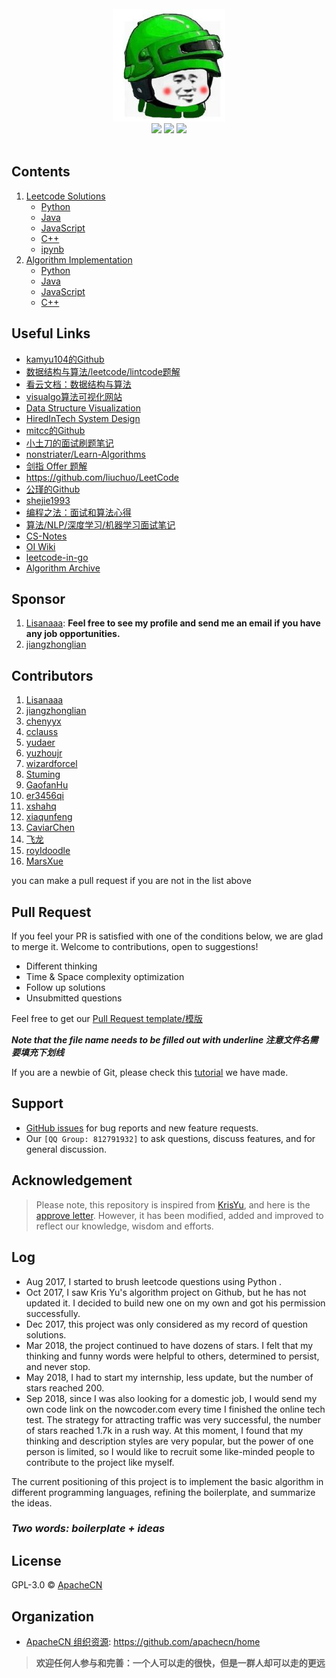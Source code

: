 <br>

<div align="center">
    <a href=""> <img src="images/readme_badges/71EC577ABCDF4D4AE8082BED5D204919.jpg"></a>
    <br>
    <a href=""> <img src="https://img.shields.io/badge/%3E-awesome-red.svg"></a> <a href=""><a href="https://github.com/apachecn/awesome-leetcode/tree/master/docs/Algorithm_Implementation/Python"> <img src="https://img.shields.io/badge/%3E-algorithm-red.svg"></a> <a href="https://github.com/apachecn/awesome-leetcode/tree/master/docs/Leetcode_Solutions/Python"> <img src="https://img.shields.io/badge/%3E-leetcode-red.svg"></a> 
</div>

<br>

## Contents
1. [Leetcode Solutions](https://github.com/apachecn/awesome-leetcode/tree/master/docs/Leetcode_Solutions)
    - [Python](https://github.com/apachecn/awesome-leetcode/tree/master/docs/Leetcode_Solutions/Python)
    - [Java](https://github.com/apachecn/awesome-leetcode/tree/master/docs/Leetcode_Solutions/Java)
    - [JavaScript](https://github.com/apachecn/awesome-algorithm/tree/master/docs/Leetcode_Solutions/JavaScript)
    - [C++](https://github.com/apachecn/awesome-leetcode/tree/master/docs/Leetcode_Solutions/C++)
    - [ipynb](https://github.com/apachecn/awesome-leetcode/tree/master/docs/Leetcode_Solutions/ipynb)
2. [Algorithm Implementation](https://github.com/apachecn/awesome-leetcode/tree/master/docs/Algorithm_Implementation)
    - [Python](https://github.com/apachecn/awesome-leetcode/tree/master/docs/Algorithm_Implementation/Python)
    - [Java](https://github.com/apachecn/awesome-leetcode/tree/master/docs/Algorithm_Implementation/Java)
    - [JavaScript](https://github.com/apachecn/awesome-leetcode/tree/master/docs/Algorithm_Implementation/JavaScript)
    - [C++](https://github.com/apachecn/awesome-leetcode/tree/master/docs/Algorithm_Implementation/C++)
    
## Useful Links
- [kamyu104的Github](https://github.com/kamyu104/LeetCode)
- [数据结构与算法/leetcode/lintcode题解](https://algorithm.yuanbin.me/zh-hans/)
- [看云文档：数据结构与算法](https://www.kancloud.cn/kancloud/data-structure-and-algorithm-notes/73048)
- [visualgo算法可视化网站](https://visualgo.net/en)
- [Data Structure Visualization](https://www.cs.usfca.edu/~galles/visualization/Algorithms.html)
- [HiredInTech System Design](https://www.hiredintech.com/)
- [mitcc的Github](https://github.com/mitcc/AlgoSolutions)
- [小土刀的面试刷题笔记](http://wdxtub.com/interview/14520594642530.html)
- [nonstriater/Learn-Algorithms](https://github.com/nonstriater/Learn-Algorithms)
- [剑指 Offer 题解](https://github.com/gatieme/CodingInterviews)
- https://github.com/liuchuo/LeetCode
- [公瑾的Github](https://github.com/yuzhoujr/leetcode)
- [shejie1993](https://shenjie1993.gitbooks.io/leetcode-python/content/096%20Unique%20Binary%20Search%20Trees.html)
- [编程之法：面试和算法心得](https://legacy.gitbook.com/book/wizardforcel/the-art-of-programming-by-july/details)
- [算法/NLP/深度学习/机器学习面试笔记](https://github.com/imhuay/Interview_Notes-Chinese)
- [CS-Notes](https://github.com/CyC2018/CS-Notes)
- [OI Wiki](https://oi-wiki.org)
- [leetcode-in-go](https://github.com/aQuaYi/LeetCode-in-Go#leetcode-%E7%9A%84-go-%E8%A7%A3%E7%AD%94)
- [Algorithm Archive](https://github.com/algorithm-archivists/algorithm-archive)

## Sponsor
1. [Lisanaaa](https://github.com/Lisanaaa): **Feel free to see my profile and send me an email if you have any job opportunities.**
2. [jiangzhonglian](https://github.com/jiangzhonglian)

## Contributors
1. [Lisanaaa](https://github.com/Lisanaaa)
2. [jiangzhonglian](https://github.com/jiangzhonglian)
3. [chenyyx](https://github.com/chenyyx)
4. [cclauss](https://github.com/cclauss)
5. [yudaer](https://github.com/yudaer)
6. [yuzhoujr](https://github.com/yuzhoujr)
7. [wizardforcel](https://github.com/wizardforcel)
8. [Stuming](https://github.com/Stuming)
9. [GaofanHu](https://github.com/GaofanHu)
10. [er3456qi](https://github.com/er3456qi)
11. [xshahq](https://github.com/xshahq)
12. [xiaqunfeng](https://github.com/xiaqunfeng)
13. [CaviarChen](https://github.com/CaviarChen)
14. [飞龙](https://github.com/wizardforcel)
15. [royIdoodle](https://github.com/royIdoodle)
16. [MarsXue](https://github.com/MarsXue)

you can make a pull request if you are not in the list above
## Pull Request

If you feel your PR is satisfied with one of the conditions below, we are glad to merge it. Welcome to contributions, open to suggestions!

- Different thinking
- Time & Space complexity optimization
- Follow up solutions
- Unsubmitted questions

Feel free to get our [Pull Request template/模版](https://github.com/apachecn/awesome-algorithm/blob/master/PULL_REQUEST_TEMPLATE.md)

***Note that the file name needs to be filled out with underline 注意文件名需要填充下划线***

If you are a newbie of Git, please check this [tutorial](https://github.com/apachecn/kaggle/tree/dev/docs/GitHub) we have made.

## Support
- [GitHub issues](https://github.com/apachecn/awesome-leetcode/issues) for bug reports and new feature requests.
- Our ```[QQ Group: 812791932]``` to ask questions, discuss features, and for general discussion.

## Acknowledgement

> Please note, this repository is inspired from [KrisYu](https://github.com/KrisYu/LeetCode-CLRS-Python), and here is the [approve letter](https://github.com/apachecn/LeetCode/blob/master/images/Project%20cornerstone/approve%20letter.md). However, it has been modified, added and improved to reflect our knowledge, wisdom and efforts.

## Log

- Aug 2017, I started to brush leetcode questions using Python .
- Oct 2017, I saw Kris Yu's algorithm project on Github, but he has not updated it. I decided to build new one on my own and got his permission successfully.
- Dec 2017, this project was only considered as my record of question solutions.
- Mar 2018, the project continued to have dozens of stars. I felt that my thinking and funny words were helpful to others, determined to persist, and never stop.
- May 2018, I had to start my internship, less update, but the number of stars reached 200.
- Sep 2018, since I was also looking for a domestic job, I would send my own code link on the nowcoder.com  every time I finished the online tech test. The strategy for attracting traffic was very successful, the number of stars reached 1.7k in a rush way. At this moment, I found that my thinking and description styles are very popular, but the power of one person is limited, so I would like to recruit some like-minded people to contribute to the project like myself. 

The current positioning of this project is to implement the basic algorithm in different programming languages, refining the boilerplate, and summarize the ideas. 

### ***Two words: boilerplate + ideas***

## License

GPL-3.0 © [ApacheCN](https://github.com/apachecn)

## Organization 

* [ApacheCN 组织资源](https://github.com/apachecn/home): https://github.com/apachecn/home

> **欢迎任何人参与和完善：一个人可以走的很快，但是一群人却可以走的更远**
